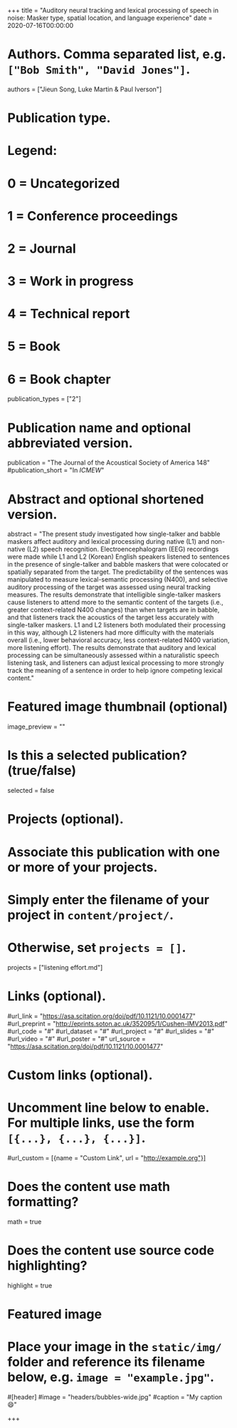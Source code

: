 +++
title = "Auditory neural tracking and lexical processing of speech in noise: Masker type, spatial location, and language experience"
date = 2020-07-16T00:00:00

# Authors. Comma separated list, e.g. `["Bob Smith", "David Jones"]`.
authors = ["Jieun Song, Luke Martin & Paul Iverson"]

# Publication type.
# Legend:
# 0 = Uncategorized
# 1 = Conference proceedings
# 2 = Journal
# 3 = Work in progress
# 4 = Technical report
# 5 = Book
# 6 = Book chapter
publication_types = ["2"]

# Publication name and optional abbreviated version.
publication = "The Journal of the Acoustical Society of America 148"
#publication_short = "In *ICMEW*"

# Abstract and optional shortened version.
abstract = "The present study investigated how single-talker and babble maskers affect auditory and lexical processing during native (L1) and non-native (L2) speech recognition. Electroencephalogram (EEG) recordings were made while L1 and L2 (Korean) English speakers listened to sentences in the presence of single-talker and babble maskers that were colocated or spatially separated from the target. The predictability of the sentences was manipulated to measure lexical-semantic processing (N400), and selective auditory processing of the target was assessed using neural tracking measures. The results demonstrate that intelligible single-talker maskers cause listeners to attend more to the semantic content of the targets (i.e., greater context-related N400 changes) than when targets are in babble, and that listeners track the acoustics of the target less accurately with single-talker maskers. L1 and L2 listeners both modulated their processing in this way, although L2 listeners had more difficulty with the materials overall (i.e., lower behavioral accuracy, less context-related N400 variation, more listening effort). The results demonstrate that auditory and lexical processing can be simultaneously assessed within a naturalistic speech listening task, and listeners can adjust lexical processing to more strongly track the meaning of a sentence in order to help ignore competing lexical content."

# Featured image thumbnail (optional)
image_preview = ""

# Is this a selected publication? (true/false)
selected = false

# Projects (optional).
#   Associate this publication with one or more of your projects.
#   Simply enter the filename of your project in `content/project/`.
#   Otherwise, set `projects = []`.
projects = ["listening effort.md"]

# Links (optional).
#url_link = "https://asa.scitation.org/doi/pdf/10.1121/10.0001477"
#url_preprint = "http://eprints.soton.ac.uk/352095/1/Cushen-IMV2013.pdf"
#url_code = "#"
#url_dataset = "#"
#url_project = "#"
#url_slides = "#"
#url_video = "#"
#url_poster = "#"
url_source = "https://asa.scitation.org/doi/pdf/10.1121/10.0001477"

# Custom links (optional).
#   Uncomment line below to enable. For multiple links, use the form `[{...}, {...}, {...}]`.
#url_custom = [{name = "Custom Link", url = "http://example.org"}]

# Does the content use math formatting?
math = true

# Does the content use source code highlighting?
highlight = true

# Featured image
# Place your image in the `static/img/` folder and reference its filename below, e.g. `image = "example.jpg"`.
#[header]
#image = "headers/bubbles-wide.jpg"
#caption = "My caption :smile:"

+++

